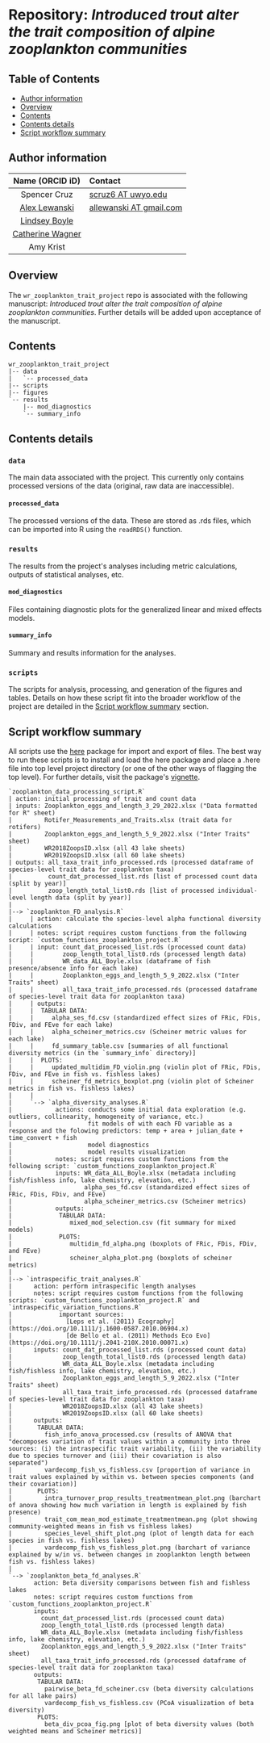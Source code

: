 # Repository: *Introduced trout alter the trait composition of alpine zooplankton communities*

## Table of Contents
- [Author information](#author-information)
- [Overview](#overview)
- [Contents](#contents)
- [Contents details](#contents-details)
- [Script workflow summary](#script-workflow-summary)


## Author information
Name (ORCID iD)| Contact
:-----:|:-----
Spencer Cruz|[scruz6 AT uwyo.edu](mailto:scruz6@uwyo.edu)
[Alex Lewanski](https://orcid.org/0000-0001-5843-0837)|[allewanski AT gmail.com](mailto:allewanski@gmail.com)
[Lindsey Boyle](https://orcid.org/0009-0007-8825-5700) |
[Catherine Wagner](https://orcid.org/0000-0001-8585-6120)|
Amy Krist|

## Overview
The `wr_zooplankton_trait_project` repo is associated with the following manuscript: *Introduced trout alter the trait composition of alpine zooplankton communities*. Further details will be added upon acceptance of the manuscript.

## Contents
```
wr_zooplankton_trait_project
|-- data
|   `-- processed_data
|-- scripts
|-- figures
`-- results
    |-- mod_diagnostics
    `-- summary_info
```

## Contents details
### `data`
The main data associated with the project. This currently only contains processed versions of the data (original, raw data are inaccessible).

#### `processed_data`
The processed versions of the data. These are stored as .rds files, which can be imported into R using the `readRDS()` function.

### `results`
The results from the project's analyses including metric calculations, outputs of statistical analyses, etc.

#### `mod_diagnostics`
Files containing diagnostic plots for the generalized linear and mixed effects models.

#### `summary_info`
Summary and results information for the analyses.

### `scripts`
The scripts for analysis, processing, and generation of the figures and tables. Details on how these script fit into the broader workflow of the project are detailed in the [Script workflow summary](#script-workflow-summary) section.


## Script workflow summary
All scripts use the [here](https://here.r-lib.org) package for import and export of files. The best way to run these scripts is to install and load the here package and place a .here file into top level project directory (or one of the other ways of flagging the top level). For further details, visit the package's [vignette](https://cran.r-project.org/web/packages/here/vignettes/here.html).


```
`zooplankton_data_processing_script.R`
| action: initial processing of trait and count data
| inputs: Zooplankton_eggs_and_length_3_29_2022.xlsx ("Data formatted for R" sheet)
|         Rotifer_Measurements_and_Traits.xlsx (trait data for rotifers)
|         Zooplankton_eggs_and_length_5_9_2022.xlsx ("Inter Traits" sheet)
|         WR2018ZoopsID.xlsx (all 43 lake sheets)
|         WR2019ZoopsID.xlsx (all 60 lake sheets)
| outputs: all_taxa_trait_info_processed.rds (processed dataframe of species-level trait data for zooplankton taxa)
|          count_dat_processed_list.rds [list of processed count data (split by year)]
|          zoop_length_total_list0.rds [list of processed individual-level length data (split by year)]
|
|--> `zooplankton_FD_analysis.R`
|     | action: calculate the species-level alpha functional diversity calculations
|     | notes: script requires custom functions from the following script: `custom_functions_zooplankton_project.R`
|     | input: count_dat_processed_list.rds (processed count data)
|     |        zoop_length_total_list0.rds (processed length data)
|     |        WR_data_ALL_Boyle.xlsx (dataframe of fish presence/absence info for each lake)
|     |        Zooplankton_eggs_and_length_5_9_2022.xlsx ("Inter Traits" sheet)
|     |        all_taxa_trait_info_processed.rds (processed dataframe of species-level trait data for zooplankton taxa)
|     | outputs:
|     |  TABULAR DATA:
|     |     alpha_ses_fd.csv (standardized effect sizes of FRic, FDis, FDiv, and FEve for each lake)
|     |     alpha_scheiner_metrics.csv (Scheiner metric values for each lake)
|     |     fd_summary_table.csv [summaries of all functional diversity metrics (in the `summary_info` directory)]
|     |  PLOTS:
|     |     updated_multidim_FD_violin.png (violin plot of FRic, FDis, FDiv, and FEve in fish vs. fishless lakes)
|     |     scheiner_fd_metrics_boxplot.png (violin plot of Scheiner metrics in fish vs. fishless lakes)
|     |    
|     `--> `alpha_diversity_analyses.R`
|            actions: conducts some initial data exploration (e.g. outliers, collinearity, homogeneity of variance, etc.)
|                     fit models of with each FD variable as a response and the folowing predictors: temp + area + julian_date + time_convert + fish
|                     model diagnostics
|                     model results visualization
|	         notes: script requires custom functions from the following script: `custom_functions_zooplankton_project.R`
|            inputs: WR_data_ALL_Boyle.xlsx (metadata including fish/fishless info, lake chemistry, elevation, etc.)
|             	     alpha_ses_fd.csv (standardized effect sizes of FRic, FDis, FDiv, and FEve)
|           	     alpha_scheiner_metrics.csv (Scheiner metrics)
|            outputs:
|	          TABULAR DATA:
|	             mixed_mod_selection.csv (fit summary for mixed models)
|	          PLOTS:
|	             multidim_fd_alpha.png (boxplots of FRic, FDis, FDiv, and FEve)
|	             scheiner_alpha_plot.png (boxplots of scheiner metrics)
|      
|--> `intraspecific_trait_analyses.R`
|      action: perform intraspecific length analyses
|      notes: script requires custom functions from the following scripts: `custom_functions_zooplankton_project.R` and `intraspecific_variation_functions.R`
|             important sources:
|               [Leps et al. (2011) Ecography](https://doi.org/10.1111/j.1600-0587.2010.06904.x)
|               [de Bello et al. (2011) Methods Eco Evo](https://doi.org/10.1111/j.2041-210X.2010.00071.x)
|      inputs: count_dat_processed_list.rds (processed count data)
|              zoop_length_total_list0.rds (processed length data)
|              WR_data_ALL_Boyle.xlsx (metadata including fish/fishless info, lake chemistry, elevation, etc.)
|              Zooplankton_eggs_and_length_5_9_2022.xlsx ("Inter Traits" sheet)
|              all_taxa_trait_info_processed.rds (processed dataframe of species-level trait data for zooplankton taxa)
|              WR2018ZoopsID.xlsx (all 43 lake sheets)
|              WR2019ZoopsID.xlsx (all 60 lake sheets)             
|      outputs: 
|	    TABULAR DATA:
|         fish_info_anova_processed.csv (results of ANOVA that "decomposes variation of trait values within a community into three sources: (i) the intraspecific trait variability, (ii) the variability due to species turnover and (iii) their covariation is also separated")
|	      vardecomp_fish_vs_fishless.csv [proportion of variance in trait values explained by within vs. between species components (and their covariation)]
|       PLOTS: 
|         intra_turnover_prop_results_treatmentmean_plot.png (barchart of anova showing how much variation in length is explained by fish presence)
|         trait_com_mean_mod_estimate_treatmentmean.png (plot showing community-weighted means in fish vs fishless lakes)
|         species_level_shift_plot.png (plot of length data for each species in fish vs. fishless lakes)
|         vardecomp_fish_vs_fishless_plot.png (barchart of variance explained by w/in vs. between changes in zooplankton length between fish vs. fishless lakes)
|
`--> `zooplankton_beta_fd_analyses.R`
       action: Beta diversity comparisons between fish and fishless lakes
       notes: script requires custom functions from `custom_functions_zooplankton_project.R`
       inputs:
         count_dat_processed_list.rds (processed count data)
         zoop_length_total_list0.rds (processed length data)
         WR_data_ALL_Boyle.xlsx (metadata including fish/fishless info, lake chemistry, elevation, etc.)
         Zooplankton_eggs_and_length_5_9_2022.xlsx ("Inter Traits" sheet)
         all_taxa_trait_info_processed.rds (processed dataframe of species-level trait data for zooplankton taxa)
       outputs: 
 	    TABULAR DATA:
          pairwise_beta_fd_scheiner.csv (beta diversity calculations for all lake pairs)
 	      vardecomp_fish_vs_fishless.csv (PCoA visualization of beta diversity)
        PLOTS: 
          beta_div_pcoa_fig.png [plot of beta diversity values (both weighted means and Scheiner metrics)]   


```


